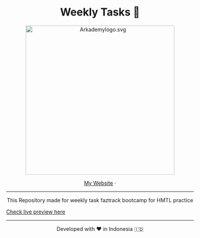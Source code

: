 <h1 align="center">
  Weekly Tasks 📅
</h1>

<p align="center"><img src="https://yt3.ggpht.com/ytc/AKedOLT7YD9x6PiR-CfbBbFC3wz2WatiIZFrI_I0v-6k=s900-c-k-c0x00ffffff-no-rj" width="400px" alt="Arkademylogo.svg" /></p>

<p align="center">
    <a href="https://www.roisfaozi.com/" target="blank">My Website</a>
    ·
</p>

<hr>
<p align="center">
This Repository made for weekly task faztrack bootcamp for HMTL practice
</p>

<a href="https://tugas-html-week-6--brilliant-dango-16f3e1.netlify.app">Check live preview here</a>

<hr>
<p align="center">
Developed with ❤️ in Indonesia 	🇮🇩
</p>
